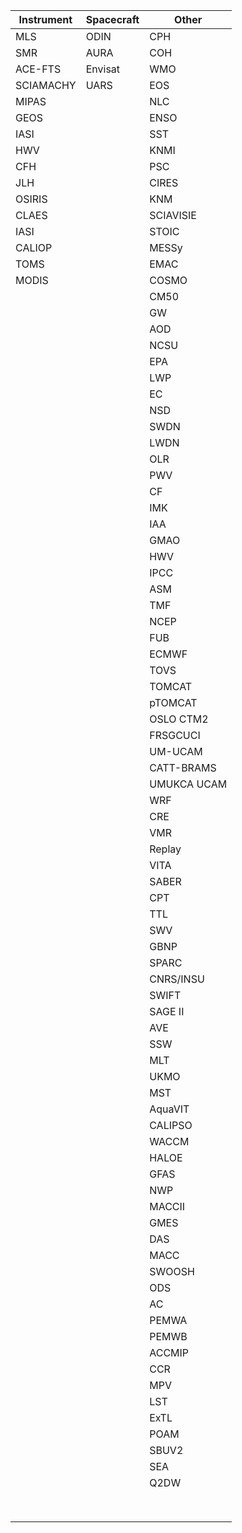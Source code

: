 | Instrument | Spacecraft | Other |
|------|-------|-------|
| MLS  |  ODIN | CPH  |
|  SMR |  AURA | COH  |
| ACE-FTS  |  Envisat |  WMO |
| SCIAMACHY  |  UARS |  EOS |
|  MIPAS |   | NLC  |
| GEOS  |   | ENSO |
| IASI  |   | SST  |
|  HWV |   | KNMI  |
| CFH  |   |  PSC |
|  JLH |   | CIRES  |
| OSIRIS  |   | KNM  |
| CLAES  |   |  SCIAVISIE |
| IASI  |   |  STOIC |
| CALIOP  |   | MESSy  |
| TOMS  |   | EMAC  |
|  MODIS |   | COSMO  |
|   |   |  CM50 |
|   |   |  GW |
|   |   | AOD  |
|   |   |  NCSU |
|   |   | EPA  |
|   |   | LWP  |
|   |   |  EC |
|   |   | NSD  |
|   |   | SWDN  |
|   |   |  LWDN |
|   |   | OLR  |
|   |   |  PWV |
|   |   | CF  |
|   |   |  IMK |
|   |   |  IAA |
|   |   | GMAO  |
|   |   | HWV  |
|   |   | IPCC  |
|   |   | ASM  |
|   |   | TMF  |
|   |   | NCEP   |
|   |   |  FUB |
|   |   |  ECMWF |
|   |   |  TOVS |
|   |   | TOMCAT  |
|   |   | pTOMCAT  |
|   |   | OSLO CTM2  |
|   |   |  FRSGCUCI |
|   |   | UM-UCAM  |
|   |   |  CATT-BRAMS |
|   |   | UMUKCA UCAM  |
|   |   | WRF  |
|   |   | CRE  |
|   |   |  VMR |
|   |   |  Replay |
|   |   |  VITA |
|   |   |  SABER |
|   |   |  CPT |
|   |   | TTL  |
|   |   | SWV  |
|   |   |  GBNP |
|   |   | SPARC  |
|   |   |  CNRS/INSU |
|   |   | SWIFT  |
|   |   | SAGE II  |
|   |   | AVE  |
|   |   |  SSW |
|   |   | MLT  |
|   |   |  UKMO |
|   |   | MST  |
|   |   |  AquaVIT |
|   |   | CALIPSO  |
|   |   | WACCM  |
|   |   | HALOE  |
|   |   |  GFAS |
|   |   | NWP  |
|   |   | MACCII  |
|   |   | GMES  |
|   |   | DAS  |
|   |   |  MACC |
|   |   | SWOOSH  |
|   |   |  ODS |
|   |   |  AC |
|   |   | PEMWA  |
|   |   | PEMWB  |
|   |   | ACCMIP  |
|   |   |  CCR |
|   |   | MPV  |
|   |   | LST  |
|   |   | ExTL  |
|   |   | POAM  |
|   |   |  SBUV2 |
|   |   | SEA  |
|   |   | Q2DW  |
|   |   |   |
|   |   |   |
|   |   |   |
|   |   |   |
|   |   |   |
|   |   |   |
|   |   |   |
|   |   |   |